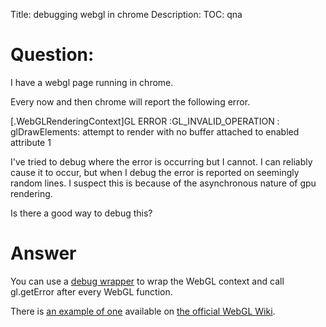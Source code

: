 Title: debugging webgl in chrome
Description:
TOC: qna

# Question:

I have a webgl page running in chrome.

Every now and then chrome will report the following error.

[.WebGLRenderingContext]GL ERROR :GL_INVALID_OPERATION : glDrawElements: attempt to render with no buffer attached to enabled attribute 1

I've tried to debug where the error is occurring but I cannot. I can reliably cause it to occur, but when I debug the error is reported on seemingly random lines. I suspect this is because of the asynchronous nature of gpu rendering.

Is there a good way to debug this?

# Answer

You can use a [debug wrapper](https://www.khronos.org/webgl/wiki/Debugging#Programmatically_Debugging_WebGL_applications) to wrap the WebGL context and call gl.getError after every WebGL function.

There is [an example of one](https://www.khronos.org/webgl/wiki/Debugging#Programmatically_Debugging_WebGL_applications) available on [the official WebGL Wiki](https://www.khronos.org/webgl/wiki/).


